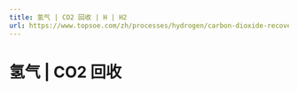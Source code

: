 ```yaml
---
title: 氢气 | CO2 回收 | H | H2
url: https://www.topsoe.com/zh/processes/hydrogen/carbon-dioxide-recovery
---
```


# 氢气  | CO2 回收